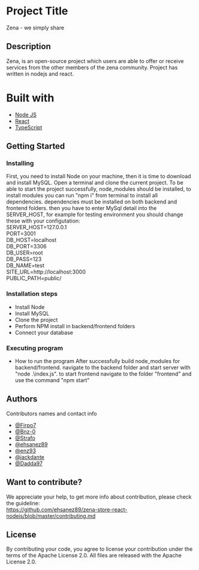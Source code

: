 # Project Title

Zena - we simply share

## Description

Zena, is an open-source project which users are able to offer or receive services from the other members of the zena community. Project has written in nodejs and react. 

# Built with
* [Node JS](https://nodejs.org/en/)
* [React](https://reactjs.org/)
* [TypeScript](https://www.typescriptlang.org/)
## Getting Started

### Installing

First, you need to install Node on your machine, then it is time to download and install MySQL. Open a terminal and clone the current project. To be able to start the project successfully, node_modules should be installed, to install modules you can run "npm i" from terminal to install all dependencies.
dependencies must be installed on both backend and frontend folders. then you have to enter MySql detail into the SERVER_HOST, for example for testing environment you should change these with your configutation:
<br/> SERVER_HOST=127.0.0.1 <br/>
PORT=3001 <br/>
DB_HOST=localhost <br/>
DB_PORT=3306 <br/>
DB_USER=root <br/>
DB_PASS=123 <br/>
DB_NAME=test <br/>
SITE_URL=http://localhost:3000 <br/>
PUBLIC_PATH=public/ <br/>

### Installation steps
* Install Node
* Install MySQL
* Clone the project
* Perform NPM install in backend/frontend folders
* Connect your database   

### Executing program

* How to run the program
After successfully build node_modules for backend/frontend. navigate to the backend folder and start server with "node .\index.js".
to start frontend navigate to the folder "frontend" and use the command "npm start"


## Authors

Contributors names and contact info

* [@Firpo7](https://github.com/Firpo7)
* [@Bnz-0](https://github.com/Bnz-0)
* [@Strafo](https://github.com/Strafo)
* [@ehsanez89](https://github.com/ehsanez89)
* [@enz93](https://github.com/enz93)
* [@jackdante](https://github.com/jackDante)
* [@Dadda97](https://github.com/Dadda97)

## Want to contribute?
We appreciate your help, to get more info about contribution, please check the guideline:
<br/>
https://github.com/ehsanez89/zena-store-react-nodejs/blob/master/contributing.md

## License
By contributing your code, you agree to license your contribution under the terms of the Apache License 2.0. All files are released with the Apache License 2.0.

